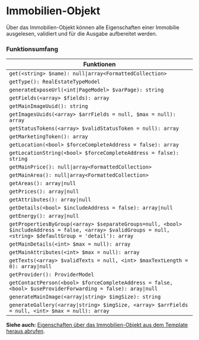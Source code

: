 # Immobilien-Objekt

Über das Immobilien-Objekt können alle Eigenschaften einer Immobilie ausgelesen, validiert und für die Ausgabe aufbereitet werden.

### Funktionsumfang

| Funktionen                                                                                                                                                  |
| ----------------------------------------------------------------------------------------------------------------------------------------------------------- |
| `get(<string> $name): null\|array<FormattedCollection>`                                                                                                     |
| `getType(): RealEstateTypeModel`                                                                                                                            |
| `generateExposeUrl(<int\|PageModel> $varPage): string`                                                                                                      |
| `getFields(<array> $fields): array`                                                                                                                         |
| `getMainImageUuid(): string`                                                                                                                                |
| `getImagesUuids(<array> $arrFields = null, $max = null): array`                                                                                             |
| `getStatusTokens(<array> $validStatusToken = null): array`                                                                                                  |
| `getMarketingToken(): array`                                                                                                                                |
| `getLocation(<bool> $forceCompleteAddress = false): array`                                                                                                  |
| `getLocationString(<bool> $forceCompleteAddress = false): string`                                                                                           |
| `getMainPrice(): null\|array<FormattedCollection>`                                                                                                          |
| `getMainArea(): null\|array<FormattedCollection>`                                                                                                           |
| `getAreas(): array\|null`                                                                                                                                   |
| `getPrices(): array\|null`                                                                                                                                  |
| `getAttributes(): array\|null`                                                                                                                              |
| `getDetails(<bool> $includeAddress = false): array\|null`                                                                                                   |
| `getEnergy(): array\|null`                                                                                                                                  |
| `getPropertiesByGroup(<array> $separateGroups=null, <bool> $includeAddress = false, <array> $validGroups = null, <string> $defaultGroup = 'detail'): array` |
| `getMainDetails(<int> $max = null): array`                                                                                                                  |
| `getMainAttributes(<int> $max = null): array`                                                                                                               |
| `getTexts(<array> $validTexts = null, <int> $maxTextLength = 0): array\|null`                                                                               |
| `getProvider(): ProviderModel`                                                                                                                              |
| `getContactPerson(<bool> $forceCompleteAddress = false, <bool> $useProviderForwarding = false): aray\|null`                                                 |
| `generateMainImage(<array\|string> $imgSize): string`                                                                                                       |
| `generateGallery(<array\|string> $imgSize, <array> $arrFields = null, <int> $max = null): array`                                                            |

**Siehe auch:** [Eigenschaften über das Immobilien-Objekt aus dem Template heraus abrufen](../templates.md#eigenschaften-ueber-das-immobilien-objekt-aus-dem-template-heraus-abrufen).
